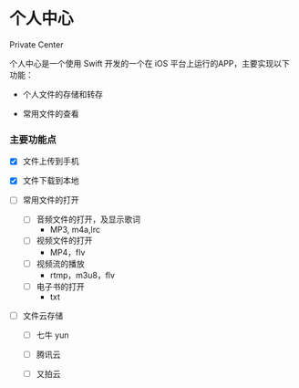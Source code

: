 # 个人中心
Private Center

个人中心是一个使用 Swift 开发的一个在 iOS 平台上运行的APP，主要实现以下功能：

* 个人文件的存储和转存

* 常用文件的查看

### 主要功能点

- [x] 文件上传到手机

- [x] 文件下载到本地

- [ ] 常用文件的打开
  - [ ] 音频文件的打开，及显示歌词
    * MP3, m4a,lrc
  - [ ] 视频文件的打开
    * MP4，flv
  - [ ] 视频流的播放
    * rtmp，m3u8，flv
  - [ ] 电子书的打开
    * txt
    
- [ ] 文件云存储

  - [ ] 七牛 yun
  
  - [ ] 腾讯云
  
  - [ ] 又拍云
